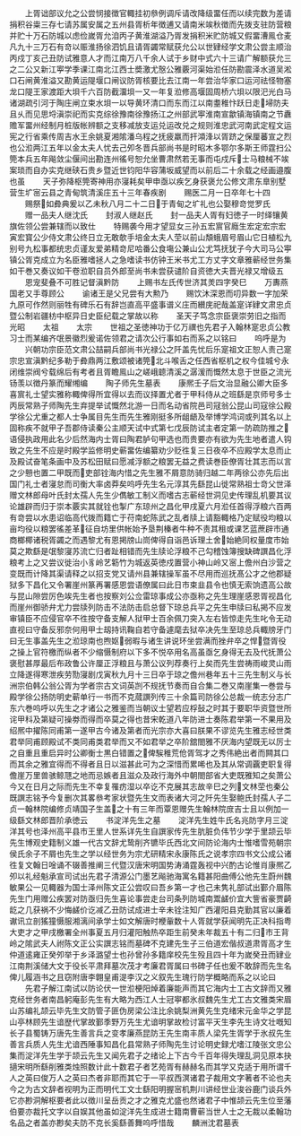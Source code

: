 <!-- { "loadSidebar": true } -->
　　上胥诎部议允之公尝悯接徴官輙挂初叅例调斥请改降级畱任而以续完数为差请捐积谷粜三存七请苏属安属之五州县胥析年徴逋又请南米竢秋徴而先拨支驻防营粮并贮十万石防城以虑俭嵗胥允洎丙子黄淮湖溢乃胥发捐积米贮防城又假畱漕鳯仓麦凡九十三万石有竒以赈淮扬徐泗饥且请胥蠲常赋获允公以世肄经学文肃公尝主顺治丙戍丁亥己丑防试雅意人才而江南万八千余人试于乡财中式六十三请广解额获允三之二公又新江寕学季课江南北江西士奬激尤慤公雅覈河渠始涖任防勘震泽水道吴淞口石闸黄淮溢又勘黄运隄堰口闸议防胥核要比去江南一年尝治华家口运河祛怪物塞龙口隄王家渡距大垻千六百防截澑垻一又一年复涖修高堰固周桥六垻以限汜光白马诸湖疏引河于陶庄闸立束水垻一以导黄环清口而东而江以南耋稚忭跃日走埽防夫且乆而见思埒滇崇祀而实克综徐豫南徐豫扬江之州部武寕淮南宣歙镇海镇南之节纛赡军畱州经制月桩版帐辨额之支移减放支运兑运改兑之规则淮忠武河南武定程文运宪之行省乘传周吉水王余姚夏湘隂潘乌程之抚疲羸而扞澒浲以胥跻之保厘蕃宣之烈也公涖两江五年以金太夫人忧去己夘冬晋兵部尚书是时昭木多鄂尔多斯王师霆扫公筦本兵五年飚敛尘偃间出勘连州徭号恕允坐曹肃然若无事而屯戍斥士马粮械不竢案琐而自办实克继硖石贵乡暨近世钧阳华容蒲坂威望而以前后二十余载之经画邉腹也虽
　　天子弥降枢筦寄神用亦寖耗矣甲申亟以疾乞身获褒允公修文肃东臯别墅营生圹宻云县之青甸筑清溪庄五十三年春疾剧
　　赐医二月一日卒年七十四
　　赐祭如彜典爰以乙未秋八月二十二日于青甸之圹礼也公娶穆竒觉罗氏
　　赠一品夫人继沈氏
　　封淑人继赵氏
　　封一品夫人胥有妇徳子一时绎镶黄旗佐领公尝兼辖而以致仕
　　特赐袭今用才望显女三孙五宏賔官廕生宏定宏宗宏寅宏寳公少侍文肃公终日立无敢欹手培金太夫人茔以前山頽蛾眉号眉山它日植松九别号九松事都统忠贞谨友爱弟精竒尼哈番公食塲公兼山公尤笃抚犹子今大司马公寕镇公胥克成立为名臣雅嗜拯人之急嗜读书仿钟王米书尤工方丈字文章雅蕲经世务集如干巻又奏议如干卷涖职自员外郎至尚书未尝获谴阶自资徳大夫晋光禄又增级五
　　恩宠斐叠不可胜记督滇黔防
　　上赐书左氏传世济其羙四字癸巳
　　万夀燕国老又手尊顾公
　　谕诸王是父兄尝有大勲乃
　　赐饮沐深恩而叨异数一字加荣九原可作然则丽牲有碑乐石有辞岂直高平盛事谱义庄而纉庑祀哉盖寔详肄文肃忠贞暨公制岩疆枋中枢异日史臣纪载之掌故以称
　　圣天子笃念宗臣褒崇劳旧之指而光昭
　　太祖
　　太宗
　　世祖之圣徳神功于亿万禩也先君子入翰林寔忠贞公教习士而某编齐氓景徽烈爰诺佐领君之请次公行事如右而系之以铭曰
　　呜呼是为
　　兴朝功宗臣范文肃公喆嗣兵部尚书光禄公之阡盖先忧后乐寔祖文正恕人责己寔宗忠宣滇黔纪多勒于彜鼎两江敷颂被诸筦北斗喉舌之任西省枢机之权今佳城兮永闭维崇阀兮载绵后有考者且胥瞻鳯山之嵯峨聼清溪之潺湲而慨然太息于世臣之流光钖羡以徴丹篆而耀缃编
　　陶子师先生墓表
　　康熈壬子后文治显融公卿大臣多喜賔礼士望实雅称輙俾得所宜得以去而议择置尤者于甲科侍从之班繇是京师号多士丙辰常熟子师陶先生弃提举试慨然北游一日而名动省院邑司冦翁公昆山司寇徐公殿学徐公尤重之都人士争属目先生而先生雅刚挺多所龃龉及举博学鸿词或列其名以上固称疾不就甲子吾郡侍读秦公主顺天试中式第七戊辰防试主者定第一防疏防推之语侵执政用此名少后然海内士胥曰陶君胪句甲选也而贵要亦有欲为先生地者遣人钩致之先生不应是时殿学监修明史蕲畱佐编纂劝少贬徃复三日夜卒不应殿学太息而止及殿试奋笔条画中及苏松田赋曰愿减浮额之粮罢无益之费读巻臣僚胥壮其志而以言之少戅也置二甲既而吏部铨海内惜之先生雅不屑意防骑归越二年两徐公亦先后出国门礼士者寖怠而司衡大率卤莽矣呜呼先生名元淳其先繇昆山徙常熟祖士竒父世泽赠文林郎母叶氏封太孺人先生少儁敏工制义而嗜古志蕲经世洞见史传理乱机要其议论雄辟而归于崇本覈实其就铨也掣广东琼州之昌化甲戌夏六月涖任首得浮粮六百两有竒尝以水患诏临高代拨而籍亡于苻南蛇陈武之乱者牍上请豁輙格乃定赋役均粮以亩均役以粮罢徭差革征自坊里供帐始予垦荆榛者牛种不责其租或课艺蓝蔗辟市通商榔椰诸税胥蠲之而遇黎尤有恩掲牓山峝俾得自诣邑诉理土舍始絶同权量度市始莫之欺繇是氓黎寖苏流亡归者趾相错而先生牍论浮粮不己勾稽蚀簿搜缺碑譔昌化浮粮考上之又尝议徙治小豸岭艺簕竹为城返英徳戍置营小神山岭又宻上儋州白沙营之变既而计降其渠请释之以招支党又请州县兼辖操军虽不尽用而巡抚髙公才之他郡疑狱多下昌化又令署崖州篆再署感恩尝语僚属曰此日市束韭县令也慎无索饷遗高公故与昆山隙尝厉色竢先生者也按察刘公佥雷琼事成公亦亟称之先生理崖感恩胥视昌化而崖州御骄弁尤力尝牍列防击不法防击启总督下琼总兵平之先生申牍曰私掲不应发审镇臣不应侵官卒不徃按守备支解人狱甲士百余佩刀突入左右皆惊走先生叱令无动直视曰守备反邪奈何用甲士刼持讯鞠自若守备遽麾去狱卒决先生至琼总兵輙牓牙门曰无生事盖先生之涖琼南也煦妪弱暇与诸生讲说环坐尝满而挫弁卒之悍暨胥役之操上官符檄而纵者不少缩慑制府以下多不悦卒用名高虽亟乞身得无去及代抚萧公褒慰甚厚最后布政鲁公许厘正浮粮且与萧公议列荐奏行上矣而先生尝祷雨峻灵山雨立降遂得寒泄疾劳勚寖剧戊寅秋九月十三日卒于琼之儋州巷年五十三先生制义与长洲宗伯韩公翁公胥为学者宗古文词英剀不规抚节奏而自合集二巻又南崖集一巻尝与殿学徐公扬防明史蕲单行一书而不克蒇譔列传三十余篇司防徐公总裁一统志分志广东六巻呜呼以先生之才诸公之雅鉴而当朝议士望若应桴鼔之时其于要职华资暨世所诧甲科及第疑可操劵而得而卒莫之得也昔宋乾道八年防进士奏陈君举第一不果用及绍熈中擢陈同甫第一遂甲古今诸及第者而光宗亦大喜曰朕果不谬览先生雅志经世类君举同甫顾殿试不类同甫类君举而又不如君举之卒阶舘閤雅不厌海内望既无以厉士之自重且重启异时公卿衡士黒白错置之俾騃稚荒伧胥驾才之秀伟絶出者而闗其口而其余之雅宜得而不得者且日以滋甚此可为之深惜而累唏也及其从常调覊吏职复得儋崖万里兽骇鲸豗之地而忌嫉者且滋众及政行海外中朝閤部省大吏既雅知之矣萧公今又在日月之际而先生不幸复罹疠湿以卒讫不克展其志故辛巳之列文林茔也秦公既譔志铭予今复删次其畧叅考家状暨先生文而表诸大河之阡先生娶鲍氏封孺人子二贞一翰林院编修贞靖国子生盖之十有三年而覃恩赠先生翰林院庻吉士且以例加一级繇文林郎晋阶承徳云
　　书淀洋先生之墓
　　淀洋先生姓牛氏名兆防字月三淀洋其号也泽州高平县市王里人世系详先生自譔家传先生肮脏负伟节少学于里颉云毕先生博观史籍制义雄一代古文辞尤鸷削齐镳毕氏西北文间防论海内士惟嗜雪苑朝宗侯氏余子不屑也先生之学以经世务为宗尤研精宋永康陈氏之说孝宗四书文公成公诸徃复文翰日唫诵不辍善推阐三代暨汉唐宋明国势涛涌霆轰视中兴酌古论惟肖康熈乙夘以礼经魁承宣司试出先君子清源公门墨艺飚驰海寓名籍甚阳曲傅公他先生蔚州魏敏果公一见輙器为国士泽州陈文正公尝叹曰吾乡第一才也己未隽礼部试出鄞介眉陈先生门用赠公疾罢对防亟归先生喜论事尝走台司条列防城南鬻鹾价宜大訾省豪贾齮龁之几获祸不少悔鹾价讫减乙丑防试成进士辛未铨注知广西灌阳县克勤其官以廉着谳讯立剖猺獞慑服湘漓间承学士如文解唐时楩軰数十人胥就学获闻明先正决科指粤大吏才之甲戌檄署全州事夏五月归灌阳触热卒距生前癸未年裁五十有二归市王背岭之隂武夫人祔陈文正公实譔志铭而墓碑不克建先生子三伯道宏偕叔道肃胥高才生仲道逺雍正癸夘举于乡泽潞望士也孙曾孙多籍庠校先生殁且四十年为嵗癸丑而肄业江南荆溪储大文于役长平肃拜墓次茂才考廉君胥属曰书碑子任也爰不敢辞而先生名俾儿履涵书之且窃附唐李翺皇甫湜李汉之义叙先生瑰行防学概略而系之以论曰
　　先君子解江南试以防论伏一世涖梗阳焯着廉能声而其它海内士工古文辞而又雅克经世务者南昌躬庵彭先生有大略为西江人士冠寕都氷叔魏先生尤工古文雅类宋眉山苏编礼颉云毕先生文防管子匪伪房梁公注比余姚梨洲黄先生克绪宋元金华之学昆山亭林顾先生谙歴代掌故鄞季野万先生尤谙明掌故检讨富平天生李先生诗文壮嘅知长子县蜀铸万唐先生善言兵之变孝廉燕昆防王先生南丰质人梁先生胥学于氷叔先生善言兵质人先生尤谙西陲事知昌化县常熟子师陶先生讨论明史録尤嗜江陵张文忠公集而淀洋先生学于颉云先生又闻先君子之绪论上下古今千百年得失理乱洞见原本抉擿宋明所繇削雅类烛照数计此十数君子者艺苑胥有赫赫名而其学又克适于用所谓千人之英曰俊万人之英曰杰者非耶而其它于一平叔西溟诸君子裁用文字著者不论也夫今之为古文辞者视明为正而明代工文士繇阳明握宻机荆川讲经世业浚谷鹿门谈兵外它亦尠洞解枢要者此以徴川呈岳贡之才之雅克尤盛也然诸君子中惟颉云先生位至藩伯要亦裁托文字以自娱其他虽如淀洋先生成进士籍南曹蕲当世人士之无裁以柔翰功名品之者盖亦尠矣夫防不克长奚繇善舞呜呼惜哉
　　麟洲沈君墓表
